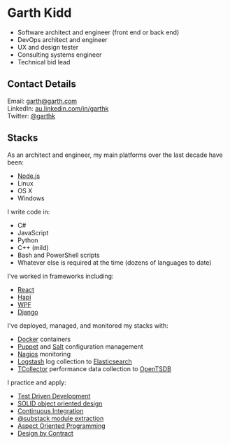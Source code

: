 # Garth Kidd

* Software architect and engineer (front end or back end)
* DevOps architect and engineer
* UX and design tester
* Consulting systems engineer
* Technical bid lead

## Contact Details

Email: [garth@garth.com](mailto:garth@garthk.com)  
LinkedIn: [au.linkedin.com/in/garthk](https://www.linkedin.com/in/garthk)  
Twitter: [@garthk](https://twitter.com/garthk)

## Stacks

As an architect and engineer, my main platforms over the last decade have been:

* [Node.js](https://nodejs.org)
* Linux
* OS X
* Windows

I write code in:

* C#
* JavaScript
* Python
* C++ (mild)
* Bash and PowerShell scripts
* Whatever else is required at the time (dozens of languages to date)

I've worked in frameworks including:

* [React](https://facebook.github.io/react/)
* [Hapi](http://hapijs.com)
* [WPF](https://msdn.microsoft.com/en-us/library/ms754130%28v%3Dvs.110%29.aspx)
* [Django](https://www.djangoproject.com)

I've deployed, managed, and monitored my stacks with:

* [Docker](https://www.docker.com) containers
* [Puppet](https://puppetlabs.com) and [Salt](http://saltstack.com) configuration management
* [Nagios](https://www.nagios.org) monitoring
* [Logstash](https://www.elastic.co/products/logstash) log collection to
  [Elasticsearch](https://www.elastic.co/products/elasticsearch)
* [TCollector](http://opentsdb.net/docs/build/html/user_guide/utilities/tcollector.html)
  performance data collection to [OpenTSDB](http://opentsdb.net)

I practice and apply:

* [Test Driven Development](http://en.wikipedia.org/wiki/Test-driven_development)
* [SOLID object oriented design](http://en.wikipedia.org/wiki/SOLID_(object-oriented_design))
* [Continuous Integration](http://en.wikipedia.org/wiki/Continuous_integration)
* [@substack module extraction](http://substack.net/how_I_write_modules)
* [Aspect Oriented Programming](http://en.wikipedia.org/wiki/Aspect-oriented_programming)
* [Design by Contract](http://en.wikipedia.org/wiki/Design_by_contract)

